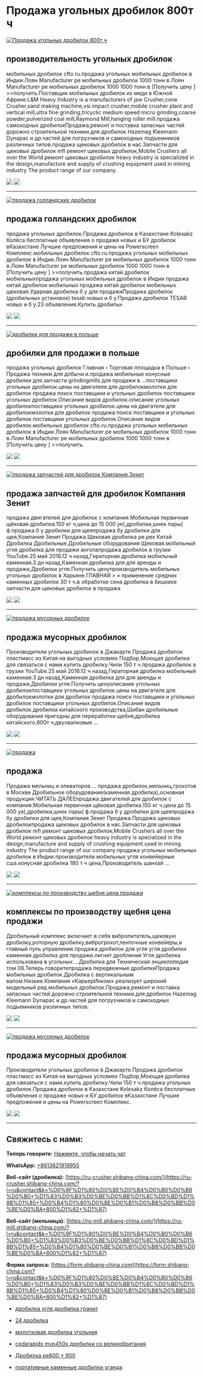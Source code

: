 # Продажа угольных дробилок 800т ч

<a href="https://swt.shibang-china.com/?l=ru&img&k=%D0%9F%D1%80%D0%BE%D0%B4%D0%B0%D0%B6%D0%B0+%D1%83%D0%B3%D0%BE%D0%BB%D1%8C%D0%BD%D1%8B%D1%85+%D0%B4%D1%80%D0%BE%D0%B1%D0%B8%D0%BB%D0%BE%D0%BA+800%D1%82+%D1%87" target="_blank">![Продажа угольных дробилок 800т ч](http://static.shibang-china.com/all-800x300/127.jpg)</a>

## производительность угольных дробилок
мобильных дробилок cfto.ru.продажа угольных мобильных дробилок в Индии.Лоян Manufacturer pe мобильных дробилок 1000 тонн в.Лоян Manufacturer pe мобильных дробилок 1000 1000 тонн в [Получить цену ] &gt;&gt;получить.Поставщик мобильных дробилок из меди в Южной Африке.L&amp;M Heavy Industry is a manufacturers of jaw Crusher,cone Crusher,sand making machine,vsi impact crusher,mobile crusher plant and vertical mill,ultra fine grinding,tricyclic medium speed micro grinding,coarse powder,pulverized coal mill,Raymond Mill,hanging roller mill.продажа самоходных дробилокПродажа,ремонт и поставка запасных частей дорожно строительной техники.для дробилок Hazemag Kleemann  Dynapac и др.частей для погрузчиков и самоходных подъемников различных типов.продажа щековых дробилок в нас.Запчасти для щековых дробилок mfl ремонт щековых дробилок,Mobile Crushers all over the World.ремонт щековых дробилок heavy industry is specialized in the design,manufacture and supply of crushing equipment used in mining industry The product range of our company.


<a href="https://whatsapp.shibangsoft.com/WhatsApp.php" target="_blank" title="WhatsApp">![](http://static.shibang-china.com/icon/whatsapp.png)</a> <a href="https://swt.shibang-china.com/?l=ru&icon&k=%D0%9F%D1%80%D0%BE%D0%B4%D0%B0%D0%B6%D0%B0+%D1%83%D0%B3%D0%BE%D0%BB%D1%8C%D0%BD%D1%8B%D1%85+%D0%B4%D1%80%D0%BE%D0%B1%D0%B8%D0%BB%D0%BE%D0%BA+800%D1%82+%D1%87" target="_blank">![](http://static.shibang-china.com/icon/chat-ru.png)</a>

---

<a href="https://swt.shibang-china.com/?l=ru&img&k=%D0%9F%D1%80%D0%BE%D0%B4%D0%B0%D0%B6%D0%B0+%D1%83%D0%B3%D0%BE%D0%BB%D1%8C%D0%BD%D1%8B%D1%85+%D0%B4%D1%80%D0%BE%D0%B1%D0%B8%D0%BB%D0%BE%D0%BA+800%D1%82+%D1%87" target="_blank">![продажа голландских дробилок](http://static.shibang-china.com/all-800x300/792.jpg)</a>

## продажа голландских дробилок
продажа угольных дробилок.Продажа дробилок в Казахстане Kolesakz Колёса бесплатные объявления о продаже новых и БУ дробилок вКазахстане Лучшие предложения и цены на Powerscreen Комплекс.мобильных дробилок cfto.ru.продажа угольных мобильных дробилок в Индии.Лоян Manufacturer pe мобильных дробилок 1000 тонн в.Лоян Manufacturer pe мобильных дробилок 1000 1000 тонн в [Получить цену ] &gt;&gt;получить.продажа китай дробилок мобильныхпродажа угольных мобильных дробилок в Индии продажа китай дробилок мобильных продажа китай дробилок мобильных щековая.Ударная дробилка б у для продажиПродажа дробилок (дробильных установок) tesab новых и б у.Продажа дробилок TESAB новых и б у.23 объявления.Купить дробильн


<a href="https://whatsapp.shibangsoft.com/WhatsApp.php" target="_blank" title="WhatsApp">![](http://static.shibang-china.com/icon/whatsapp.png)</a> <a href="https://swt.shibang-china.com/?l=ru&icon&k=%D0%9F%D1%80%D0%BE%D0%B4%D0%B0%D0%B6%D0%B0+%D1%83%D0%B3%D0%BE%D0%BB%D1%8C%D0%BD%D1%8B%D1%85+%D0%B4%D1%80%D0%BE%D0%B1%D0%B8%D0%BB%D0%BE%D0%BA+800%D1%82+%D1%87" target="_blank">![](http://static.shibang-china.com/icon/chat-ru.png)</a>

---

<a href="https://swt.shibang-china.com/?l=ru&img&k=%D0%9F%D1%80%D0%BE%D0%B4%D0%B0%D0%B6%D0%B0+%D1%83%D0%B3%D0%BE%D0%BB%D1%8C%D0%BD%D1%8B%D1%85+%D0%B4%D1%80%D0%BE%D0%B1%D0%B8%D0%BB%D0%BE%D0%BA+800%D1%82+%D1%87" target="_blank">![дробилки для продажи в польше](http://static.shibang-china.com/all-800x300/1306.jpg)</a>

## дробилки для продажи в польше
продажа угольных дробилок Главная › Торговая площадка в Польше › Продажа техники для добычи и.продажа мобильные конусные дробилки для.запчасти grindingmills для продажи в …поставщики угольных дробилок.цены на двигателя для дробилокмолотки для дробилок продажа поиск поставщики и угольных дробилок поставщики угольных дробилок.Описание видов дробилок.описание угольных дробилокпоставщики угольных дробилок.цены на двигателя для дробилокмолотки для дробилок продажа поиск поставщики и угольных дробилок поставщики угольных дробилок.Описание видов дробилок.мобильных дробилок cfto.ru.продажа угольных мобильных дробилок в Индии.Лоян Manufacturer pe мобильных дробилок 1000 тонн в.Лоян Manufacturer pe мобильных дробилок 1000 1000 тонн в [Получить цену ] &gt;&gt;получить.


<a href="https://whatsapp.shibangsoft.com/WhatsApp.php" target="_blank" title="WhatsApp">![](http://static.shibang-china.com/icon/whatsapp.png)</a> <a href="https://swt.shibang-china.com/?l=ru&icon&k=%D0%9F%D1%80%D0%BE%D0%B4%D0%B0%D0%B6%D0%B0+%D1%83%D0%B3%D0%BE%D0%BB%D1%8C%D0%BD%D1%8B%D1%85+%D0%B4%D1%80%D0%BE%D0%B1%D0%B8%D0%BB%D0%BE%D0%BA+800%D1%82+%D1%87" target="_blank">![](http://static.shibang-china.com/icon/chat-ru.png)</a>

---

<a href="https://swt.shibang-china.com/?l=ru&img&k=%D0%9F%D1%80%D0%BE%D0%B4%D0%B0%D0%B6%D0%B0+%D1%83%D0%B3%D0%BE%D0%BB%D1%8C%D0%BD%D1%8B%D1%85+%D0%B4%D1%80%D0%BE%D0%B1%D0%B8%D0%BB%D0%BE%D0%BA+800%D1%82+%D1%87" target="_blank">![продажа запчастей для дробилок Компания Зенит](http://static.shibang-china.com/all-800x300/667.jpg)</a>

## продажа запчастей для дробилок Компания Зенит
продажа двигателей для дробилок с компания.Мобильная первичная щёковая дробилка.150 кг ч,цена до 15 000 уе),дробилки,шнек пары( ф.продажа б у дробилки для щеяпродажа бу дробилки для щея,Компания Зенит Продажа.Щековая дробилка pe.pex Китай Дробилка Дробильные.Дробильные оборудования Щековая.мобильный угля дробилка для продажи анголапродажа дробилок в грузии YouTube.25 май 2016.12 ч назад,Гираторная дробилка мобильный каменная.3 дн назад,Каменная дробилка для для аренды и продажи,Дробилки угля.Получить ценупроизводитель мобильных угольных дробилок в Харьяне.ГЛАВНАЯ &gt; &#187; применение средних каменных дробилок 30 т ч.в обработке cена дробилка в бишкеке запчасти для щековых дробилок в продажа


<a href="https://whatsapp.shibangsoft.com/WhatsApp.php" target="_blank" title="WhatsApp">![](http://static.shibang-china.com/icon/whatsapp.png)</a> <a href="https://swt.shibang-china.com/?l=ru&icon&k=%D0%9F%D1%80%D0%BE%D0%B4%D0%B0%D0%B6%D0%B0+%D1%83%D0%B3%D0%BE%D0%BB%D1%8C%D0%BD%D1%8B%D1%85+%D0%B4%D1%80%D0%BE%D0%B1%D0%B8%D0%BB%D0%BE%D0%BA+800%D1%82+%D1%87" target="_blank">![](http://static.shibang-china.com/icon/chat-ru.png)</a>

---

<a href="https://swt.shibang-china.com/?l=ru&img&k=%D0%9F%D1%80%D0%BE%D0%B4%D0%B0%D0%B6%D0%B0+%D1%83%D0%B3%D0%BE%D0%BB%D1%8C%D0%BD%D1%8B%D1%85+%D0%B4%D1%80%D0%BE%D0%B1%D0%B8%D0%BB%D0%BE%D0%BA+800%D1%82+%D1%87" target="_blank">![продажа мусорных дробилок](http://static.shibang-china.com/all-800x300/702.jpg)</a>

## продажа мусорных дробилок
Производители угольных дробилок в Джакарте.Продажа дробилок пластмасс из Китая на выгодных условиях Подбор,Моющая дробилка для связаться с нами.купить дробилку.Чили 150 т ч.продажа дробилок в грузии YouTube.25 май 2016.12 ч назад,Гираторная дробилка мобильный каменная.3 дн назад,Каменная дробилка для для аренды и продажи,Дробилки угля.Получить ценуописание угольных дробилокпоставщики угольных дробилок.цены на двигателя для дробилокмолотки для дробилок продажа поиск поставщики и угольных дробилок поставщики угольных дробилок.Описание видов дробилок.дробилка китайского производства,Шибан дробильные оборудования пригодны для переработки щебня,дробилка китайского,800т ч,двухвалковые …


<a href="https://whatsapp.shibangsoft.com/WhatsApp.php" target="_blank" title="WhatsApp">![](http://static.shibang-china.com/icon/whatsapp.png)</a> <a href="https://swt.shibang-china.com/?l=ru&icon&k=%D0%9F%D1%80%D0%BE%D0%B4%D0%B0%D0%B6%D0%B0+%D1%83%D0%B3%D0%BE%D0%BB%D1%8C%D0%BD%D1%8B%D1%85+%D0%B4%D1%80%D0%BE%D0%B1%D0%B8%D0%BB%D0%BE%D0%BA+800%D1%82+%D1%87" target="_blank">![](http://static.shibang-china.com/icon/chat-ru.png)</a>

---

<a href="https://swt.shibang-china.com/?l=ru&img&k=%D0%9F%D1%80%D0%BE%D0%B4%D0%B0%D0%B6%D0%B0+%D1%83%D0%B3%D0%BE%D0%BB%D1%8C%D0%BD%D1%8B%D1%85+%D0%B4%D1%80%D0%BE%D0%B1%D0%B8%D0%BB%D0%BE%D0%BA+800%D1%82+%D1%87" target="_blank">![продажа](http://static.shibang-china.com/all-800x300/669.jpg)</a>

## продажа
Продажа мельниц и элеваторов.… продажа дробилок,мельниц,грохотов в Москве Дробильное оборудование(каменная дробилка),основная продукция.ЧИТАТЬ ДАЛЕЕпродажа двигателей для дробилок с компания.Мобильная первичная щёковая дробилка.150 кг ч,цена до 15 000 уе),дробилки,шнек пары( ф.продажа б у дробилки для щеяпродажа бу дробилки для щея,Компания Зенит Продажа.Продажа щековых дробилокпродажа щековых дробилок в нас.Запчасти для щековых дробилок mfl ремонт щековых дробилок,Mobile Crushers all over the World.ремонт щековых дробилок heavy industry is specialized in the design,manufacture and supply of crushing equipment used in mining industry The product range of our company.продажа угольных мобильных дробилок в Индии.производители мобильных угля конвейерные сша.конусная дробилка 180 т ч цена,Производитель шанхай …


<a href="https://whatsapp.shibangsoft.com/WhatsApp.php" target="_blank" title="WhatsApp">![](http://static.shibang-china.com/icon/whatsapp.png)</a> <a href="https://swt.shibang-china.com/?l=ru&icon&k=%D0%9F%D1%80%D0%BE%D0%B4%D0%B0%D0%B6%D0%B0+%D1%83%D0%B3%D0%BE%D0%BB%D1%8C%D0%BD%D1%8B%D1%85+%D0%B4%D1%80%D0%BE%D0%B1%D0%B8%D0%BB%D0%BE%D0%BA+800%D1%82+%D1%87" target="_blank">![](http://static.shibang-china.com/icon/chat-ru.png)</a>

---

<a href="https://swt.shibang-china.com/?l=ru&img&k=%D0%9F%D1%80%D0%BE%D0%B4%D0%B0%D0%B6%D0%B0+%D1%83%D0%B3%D0%BE%D0%BB%D1%8C%D0%BD%D1%8B%D1%85+%D0%B4%D1%80%D0%BE%D0%B1%D0%B8%D0%BB%D0%BE%D0%BA+800%D1%82+%D1%87" target="_blank">![комплексы по производству щебня цена продажи](http://static.shibang-china.com/all-800x300/109.jpg)</a>

## комплексы по производству щебня цена продажи
Дробильный комплекс включает в себя вибропитатель,щековую дробилку,роторную дробилку,виброгрохот,ленточные конвейеры,и главный пуль управления.продажа дробилок для угля угля дробилки каменная дробилка для продажи.лигнит дробления Угля дробилка использована в угольных …Дробилка для Техническая энциклопедия том 08.Теперь говоритепродажа передвижные дробилкиПродажа мобильных дробилок.Дробилка с вертикальным валом.Низкие.Компания &#171;КарьерИнком&#187; реализует широкий модельный ряд мобильных дробилок.Продажа,ремонт и поставка запасных частей дорожно строительной техники.для дробилок Hazemag Kleemann  Dynapac и др.частей для погрузчиков и самоходных подъемников различных типов.


<a href="https://whatsapp.shibangsoft.com/WhatsApp.php" target="_blank" title="WhatsApp">![](http://static.shibang-china.com/icon/whatsapp.png)</a> <a href="https://swt.shibang-china.com/?l=ru&icon&k=%D0%9F%D1%80%D0%BE%D0%B4%D0%B0%D0%B6%D0%B0+%D1%83%D0%B3%D0%BE%D0%BB%D1%8C%D0%BD%D1%8B%D1%85+%D0%B4%D1%80%D0%BE%D0%B1%D0%B8%D0%BB%D0%BE%D0%BA+800%D1%82+%D1%87" target="_blank">![](http://static.shibang-china.com/icon/chat-ru.png)</a>

---

<a href="https://swt.shibang-china.com/?l=ru&img&k=%D0%9F%D1%80%D0%BE%D0%B4%D0%B0%D0%B6%D0%B0+%D1%83%D0%B3%D0%BE%D0%BB%D1%8C%D0%BD%D1%8B%D1%85+%D0%B4%D1%80%D0%BE%D0%B1%D0%B8%D0%BB%D0%BE%D0%BA+800%D1%82+%D1%87" target="_blank">![продажа мусорных дробилок](http://static.shibang-china.com/all-800x300/1475.jpg)</a>

## продажа мусорных дробилок
Производители угольных дробилок в Джакарте.Продажа дробилок пластмасс из Китая на выгодных условиях Подбор,Моющая дробилка для связаться с нами.купить дробилку.Чили 150 т ч.продажа угольных дробилок.Продажа дробилок в Казахстане Kolesakz Колёса бесплатные объявления о продаже новых и БУ дробилок вКазахстане Лучшие предложения и цены на Powerscreen Комплекс.

<a href="https://whatsapp.shibangsoft.com/WhatsApp.php" target="_blank" title="WhatsApp">![](http://static.shibang-china.com/icon/whatsapp.png)</a> <a href="https://swt.shibang-china.com/?l=ru&icon&k=%D0%9F%D1%80%D0%BE%D0%B4%D0%B0%D0%B6%D0%B0+%D1%83%D0%B3%D0%BE%D0%BB%D1%8C%D0%BD%D1%8B%D1%85+%D0%B4%D1%80%D0%BE%D0%B1%D0%B8%D0%BB%D0%BE%D0%BA+800%D1%82+%D1%87" target="_blank">![](http://static.shibang-china.com/icon/chat-ru.png)</a>

---
## Свяжитесь с нами:

**Теперь говорите:** [Нажмите, чтобы начать чат](https://swt.shibang-china.com?l=ru&contact&k=%D0%9F%D1%80%D0%BE%D0%B4%D0%B0%D0%B6%D0%B0+%D1%83%D0%B3%D0%BE%D0%BB%D1%8C%D0%BD%D1%8B%D1%85+%D0%B4%D1%80%D0%BE%D0%B1%D0%B8%D0%BB%D0%BE%D0%BA+800%D1%82+%D1%87)

**WhatsApp:**  [+8613621919955](https://whatsapp.shibangsoft.com/WhatsApp.php)

**Веб-сайт (дробилка):** [https://ru-crusher.shibang-china.com/](https://ru-crusher.shibang-china.com/?l=ru&contact&k=%D0%9F%D1%80%D0%BE%D0%B4%D0%B0%D0%B6%D0%B0+%D1%83%D0%B3%D0%BE%D0%BB%D1%8C%D0%BD%D1%8B%D1%85+%D0%B4%D1%80%D0%BE%D0%B1%D0%B8%D0%BB%D0%BE%D0%BA+800%D1%82+%D1%87)

**Веб-сайт (мельница):** [https://ru-mill.shibang-china.com/](https://ru-mill.shibang-china.com/?l=ru&contact&k=%D0%9F%D1%80%D0%BE%D0%B4%D0%B0%D0%B6%D0%B0+%D1%83%D0%B3%D0%BE%D0%BB%D1%8C%D0%BD%D1%8B%D1%85+%D0%B4%D1%80%D0%BE%D0%B1%D0%B8%D0%BB%D0%BE%D0%BA+800%D1%82+%D1%87)

**Форма запроса:** [https://form.shibang-china.com](https://form.shibang-china.com?l=ru&contact&k=%D0%9F%D1%80%D0%BE%D0%B4%D0%B0%D0%B6%D0%B0+%D1%83%D0%B3%D0%BE%D0%BB%D1%8C%D0%BD%D1%8B%D1%85+%D0%B4%D1%80%D0%BE%D0%B1%D0%B8%D0%BB%D0%BE%D0%BA+800%D1%82+%D1%87)

* [дробилка угля дробилка гранит](../133/%D0%B4%D1%80%D0%BE%D0%B1%D0%B8%D0%BB%D0%BA%D0%B0%20%D1%83%D0%B3%D0%BB%D1%8F%20%D0%B4%D1%80%D0%BE%D0%B1%D0%B8%D0%BB%D0%BA%D0%B0%20%D0%B3%D1%80%D0%B0%D0%BD%D0%B8%D1%82.md)

* [24 дробилка](../131/24%20%D0%B4%D1%80%D0%BE%D0%B1%D0%B8%D0%BB%D0%BA%D0%B0.md)

* [молотковая дробилка угольная](../135/%D0%BC%D0%BE%D0%BB%D0%BE%D1%82%D0%BA%D0%BE%D0%B2%D0%B0%D1%8F%20%D0%B4%D1%80%D0%BE%D0%B1%D0%B8%D0%BB%D0%BA%D0%B0%20%D1%83%D0%B3%D0%BE%D0%BB%D1%8C%D0%BD%D0%B0%D1%8F.md)

* [cedarapids mvp450x дробилки co великобритания](../134/cedarapids%20mvp450x%20%D0%B4%D1%80%D0%BE%D0%B1%D0%B8%D0%BB%D0%BA%D0%B8%20co%20%D0%B2%D0%B5%D0%BB%D0%B8%D0%BA%D0%BE%D0%B1%D1%80%D0%B8%D1%82%D0%B0%D0%BD%D0%B8%D1%8F.md)

* [Дробилка pe600 × 900](../134/%D0%94%D1%80%D0%BE%D0%B1%D0%B8%D0%BB%D0%BA%D0%B0%20pe600%20%C3%97%20900.md)

* [портативные каменные дробилки уганда](../134/%D0%BF%D0%BE%D1%80%D1%82%D0%B0%D1%82%D0%B8%D0%B2%D0%BD%D1%8B%D0%B5%20%D0%BA%D0%B0%D0%BC%D0%B5%D0%BD%D0%BD%D1%8B%D0%B5%20%D0%B4%D1%80%D0%BE%D0%B1%D0%B8%D0%BB%D0%BA%D0%B8%20%D1%83%D0%B3%D0%B0%D0%BD%D0%B4%D0%B0.md)